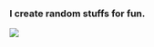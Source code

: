 ### I create random stuffs for fun.
[![](https://github-readme-stats.vercel.app/api?username=Sterryn261)](https://github.com/anuraghazra/github-readme-stats)
